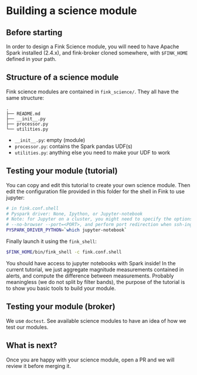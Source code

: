 # Building a science module

## Before starting

In order to design a Fink Science module, you will need to have Apache Spark installed (2.4.x), and fink-broker cloned somewhere, with `$FINK_HOME` defined in your path.

## Structure of a science module

Fink science modules are contained in `fink_science/`. They all have the same structure:

```
.
├── README.md
├── __init__.py
├── processor.py
└── utilities.py
```

- `__init__.py`: empty (module)
- `processor.py`: contains the Spark pandas UDF(s)
- `utilities.py`: anything else you need to make your UDF to work

## Testing your module (tutorial)

You can copy and edit this tutorial to create your own science module. Then edit the configuration file provided in this folder for the shell in Fink to use jupyter:

```bash
# in fink.conf.shell
# Pyspark driver: None, Ipython, or Jupyter-notebook
# Note: for Jupyter on a cluster, you might need to specify the options
# --no-browser --port=<PORT>, and perform port redirection when ssh-ing.
PYSPARK_DRIVER_PYTHON=`which jupyter-notebook`
```

Finally launch it using the `fink_shell`:

```bash
$FINK_HOME/bin/fink_shell -c fink.conf.shell
```

You should have access to jupyter notebooks with Spark inside! In the current tutorial, we just aggregate magnitude measurements contained in alerts, and compute the difference between measurements. Probably meaningless (we do not split by filter bands), the purpose of the tutorial is to show you basic tools to build your module.

## Testing your module (broker)

We use `doctest`. See available science modules to have an idea of how we test our modules.

## What is next?

Once you are happy with your science module, open a PR and we will review it before merging it.
